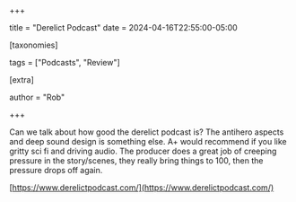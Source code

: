 +++

title = "Derelict Podcast"
date = 2024-04-16T22:55:00-05:00

[taxonomies] 

tags = ["Podcasts", "Review"]

[extra]

author = "Rob"

+++

Can we talk about how good the derelict podcast is? The antihero aspects and
deep sound design is something else. A+ would recommend if you like gritty sci
fi and driving audio. The producer does a great job of creeping pressure in the
story/scenes, they really bring things to 100, then the pressure drops off
again.

[https://www.derelictpodcast.com/](https://www.derelictpodcast.com/)